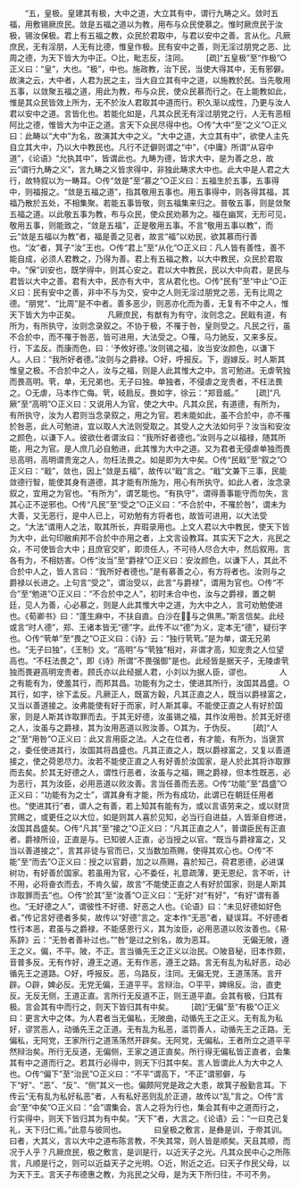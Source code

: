 <!-- { "loadSidebar": true } -->
　　“五，皇极。皇建其有极，大中之道，大立其有中，谓行九畴之义。敛时五福，用敷锡厥庶民。敛是五福之道以为教，用布与众民使慕之。惟时厥庶民于汝极，锡汝保极。君上有五福之教，众民於君取中，与君以安中之善。言从化。凡厥庶民，无有淫朋，人无有比德，惟皇作极。民有安中之善，则无淫过朋党之恶、比周之德，为天下皆大为中正。○比，毗志反，注同。 
　　[疏]“五皇极”至“作极”○正义曰：“皇”，大也。“极”，中也。施政教，治下民，当使大得其中，无有邪僻。故演之云，大中者，人君为民之主，当大自立其有中之道，以施教於民。当先敬用五事，以敛聚五福之道，用此为教，布与众民，使众民慕而行之。在上能教如此，惟是其众民皆效上所为，无不於汝人君取其中道而行。积久渐以成性，乃更与汝人君以安中之道。言皆化也。若能化如是，凡其众民无有淫过朋党之行，人无有恶相阿比之德，惟皆大为中正之道。言天下众民尽得中也。○传“大中”至“之义”○正义曰：此畴以“大中”为名，故演其大中之义。“大中之道，大立其有中”，欲使人主先自立其大中，乃以大中教民也。凡行不迂僻则谓之“中”，《中庸》所谓“从容中道”，《论语》“允执其中”，皆谓此也。九畴为德，皆求大中，是为善之总，故云“谓行九畴之义”，言九畴之义皆求得中，非独此畴求大中也。此大中是人君之大行，故特叙以为一畴耳。○传“敛是”至“慕之”○正义曰：五福生於五事，五事得中，则福报之。“敛是五福之道”，指其敬用五事也。用五事得中，则各得其福，其福乃散於五处，不相集聚。若能五事皆敬，则五福集来归之。普敬五事，则是敛聚五福之道。以此敬五事为教，布与众民，使众民劝慕为之。福在幽冥，无形可见，敬用五事，则能致之，“敛是五福”，正是敬用五事。不言“敬用五事以教”，而云“敛是五福以为教”者，福是善之见者，故言“福”以劝民，欲其慕而行善也。“汝”者，箕子“汝”王也。○传“君上”至“从化”○正义曰：凡人皆有善性，善不能自成，必须人君教之，乃得为善。君上有五福之教，以大中教民，众民於君取中。“保”训安也，既学得中，则其心安之。君以大中教民，民以大中向君，是民与君皆以大中之善。君有大中，民亦有大中，言从君化也。○传“民有”至“中止”○正义曰：民有安中之善，非中不与为交，安中之人则无淫过朋党之恶，无有比周之德。“朋党”、“比周”是不中者。善多恶少，则恶亦化而为善，无复有不中之人，惟天下皆大为中正矣。
　
　　凡厥庶民，有猷有为有守，汝则念之。民戢有道，有所为，有所执守，汝则念录叙之。不协于极，不罹于咎，皇则受之。凡民之行，虽不合於中，而不罹于咎恶，皆可进用，大法受之。○罹，马力驰反，又来多反。行，下孟反。而康而色，曰：‘予攸好德。’汝则锡之福，汝当安汝颜色，以谦下人。人曰：“我所好者德。”汝则与之爵禄。○好，呼报反。下，遐嫁反。时人斯其惟皇之极。不合於中之人，汝与之福，则是人此其惟大之中。言可勉进。无虐茕独而畏高明。茕，单，无兄弟也。无子曰独。单独者，不侵虐之宠贵者，不枉法畏之。○无虐，马本作亡侮。茕，岐扃反。畏如字，徐云：“郑音威。” 
　　[疏]“凡厥”至“高明”○正义曰：又说用人为官，使之大中。凡其众民，有道德，有所为，有所执守，汝为人君则当念录叙之，用之为官。若未能如此，虽不合於中，亦不罹於咎恶，此人可勉进，宜以取人大法则受取之。其受人之大法如何乎？汝当和安汝之颜色，以谦下人。彼欲仕者谓汝曰：“我所好者德也。”汝则与之以福禄，随其所能，用之为官。是人庶几必自勉进，此其惟为大中之道。又为君者无侵虐单独而畏忌高明，高明谓贵宠之人，勿枉法畏之。如是即为大中矣。○传“民戢”至“叙之”○正义曰：“戢”，敛也，因上“敛是五福”，故传以“戢”言之。“戢”文兼下三事，民能敛德行智，能使其身有道德，其才能有所施为，用心有所执守。如此人者，汝念录叙之，宜用之为官也。“有所为”，谓艺能也。“有执守”，谓得善事能守而勿失，言其心正不逆邪也。○传“凡民”至“受之”○正义曰：“不合於中，不罹於咎”，谓未为大善，又无恶行，是中人已上，可劝勉有方将者也，故皆可进用，以大法受之。“大法”谓用人之法，取其所长，弃瑕录用也。上文人君以大中教民，使天下皆为大中，此句印敝痢邦不合於中亦用之者，上文言设教耳。其实天下之大，兆民之众，不可使皆合大中；且庶官交旷，即须任人，不可待人尽合大中，然后叙用。言各有为，不相妨害。○传“汝当”至“爵禄”○正义曰：安汝颜色，以谦下人，其此不合於中人之，皆人言曰：“我所好者德也。”是有慕善之心，有方将者也。汝则与之爵禄以长进之。上句言“受之”，谓治受以，此言“与爵禄”，谓用为官也。○传“不合”至“勉进”○正义曰：“不合於中之人”，初时未合中也，汝与之爵禄，置之朝廷，见人为善，心必慕之，则是人此其惟大中之道，为大中之人，言可劝勉使进也。《荀卿书》曰：“蓬生麻中，不扶自直。白沙在，与之俱黑。”斯言信矣。此经或言“时人德”，郑、王诸本皆无“德”字。此传不以“德”为义，定本无“德”，疑衍字也。○传“茕单”至“畏之”○正义曰：《诗》云：“独行茕茕。”是为单，谓无兄弟也。“无子曰独”，《王制》文。“高明”与“茕独”相对，非谓才高，知宠贵之人位望高也。“不枉法畏之”，即《诗》所谓“不畏强御”是也。此经皆是据天子，无陵虐茕独而畏避高明宠贵者。顾氏亦以此经据人君，小刘以为据人臣，谬也。
　
　　人之有能有为，使羞其行，而邦其昌。功能有为之士，使进其所行，汝国其昌盛。○其行，如字，徐下孟反。凡厥正人，既富方穀，凡其正直之人，既当以爵禄富之，又当以善道接之。汝弗能使有好于而家，时人斯其辜。不能使正直之人有好於国家，则是人斯其诈取罪而去。于其无好德，汝虽锡之福，其作汝用咎。於其无好德之人，汝虽与之爵禄，其为汝用恶道以败汝善。○其为，于伪反。 
　　[疏]“人之”至“用咎”○正义曰：此又言用臣之法。人之在位者，有才能，有所为，当褒赏之，委任使进其行，汝国其将昌盛也。凡其正直之人，既以爵禄富之，又复以善道接之，使之荷恩尽力。汝若不能使正直之人有好善於汝国家，是人於此其将诈取罪而去矣。於其无好德之人，谓性行恶者，汝虽与之福，赐之爵禄，但本性既恶，必为恶行，其为汝臣，必用恶道以败汝善。言当任善而去恶。○传“功能”至“昌盛”○正义曰：“功能有为之士”，谓其身有才能，所为有成功，此谓已在朝廷任用者也。“使进其行”者，谓人之有善，若上知其有能有为，或以言语劳来之，或以财货赏赐之，或更任之以大位，如是则其人喜於见知，必当行自进益，人皆渐自修进，汝国其昌盛矣。○传“凡其”至“接之”○正义曰：“凡其正直之人”，普谓臣民有正直者。爵禄所设，正直是与。已知彼人正直，必当授之以官。“既当与爵禄富之，又当以善道接之”，言其非徒与官而已，又当数加燕赐，使得其欢心也。○传“不能”至“而去”○正义曰：授之以官爵，加之以燕赐，喜於知己，荷君恩德，必进谋树功，有好善於国家。若虽用为官，心不委任，礼意疏薄，更无恩纪，言不听，计不用，必将奋衣而去，不肯久留，故言“不能使正直之人有好於国家，则是人斯其诈取罪而去”也。○传“於其”至“汝善”○正义曰：“无好”对“有好”，“有好”谓有善也。“无好德之人”，谓彼性不好德、好恶之人也。《论语》曰：“未见好德如好色者。”传记言好德者多矣，故传以“好德”言之。定本作“无恶”者，疑误耳。不好德者性行本恶，君虽与之爵禄，不能感恩行义，其为汝臣，必用恶道以败汝善也。《易·系辞》云：“无咎者善补过也。”“咎”是过之别名，故为恶耳。
　
　　无偏无陂，遵王之义。偏，不平。陂，不正。言当循先王之正义以治民。○陂音秘，旧本作颇，音普多反。无有作好，遵王之道。无有作恶，遵王之路。言无有乱为私好恶，动必循先王之道路。○好，呼报反。恶，乌路反，注同。无偏无党，王道荡荡。言开辟。○辟，婢必反。无党无偏，王道平平。言辩治。○平平，婢绵反。治，直吏反。无反无侧，王道正直。言所行无反道不正，则王道平直。会其有极，归其有极。言会其有中而行之，则天下皆归其有中矣。 
　　[疏]“无偏”至“有极”○正义曰：更言大中之体。为人君者当无偏私，无陂曲，动循先王之正义。无有乱为私好，谬赏恶人，动循先王之正道。无有乱为私恶，滥罚善人，动循先王之正路。无偏私，无阿党，王家所行之道荡荡然开辟矣。无阿党，无偏私，王者所立之道平平然辩治矣。所行无反道，无偏侧，王家之道正直矣。所行得无偏私皆正直者，会集其有中之道而行之。若其行必得中，则天下归其中矣。言人皆谓此人为大中之人也。○传“偏下”至“治民”○正义曰：“不平”谓高下，“不正”谓邪僻，与下“好”、“恶”、“反”、“侧”其义一也。偏颇阿党是政之大患，故箕子殷勤言耳。下传云“无有乱为私好私恶”者，人有私好恶则乱於正道，故传以“乱”言之。○传“言会”至“中矣”○正义曰：“会”谓集会，言人之将为行也，集会其有中之道而行之，行实得中，则天下皆归其为有中矣。“天下”者，大言之。《论语》云：“一曰克己复礼，天下归仁焉。”此意与彼同也。
　
　　曰皇极之敷言，是彝是训，于帝其训。曰者，大其义，言以大中之道布陈言教，不失其常，则人皆是顺矣。天且其顺，而况于人乎？凡厥庶民，极之敷言，是训是行，以近天子之光。凡其众民中心之所陈言，凡顺是行之，则可以近益天子之光明。○近，附近之近。曰天子作民父母，以为天下王。言天子布德惠之教，为兆民之父母，是为天下所归往，不可不务。 
